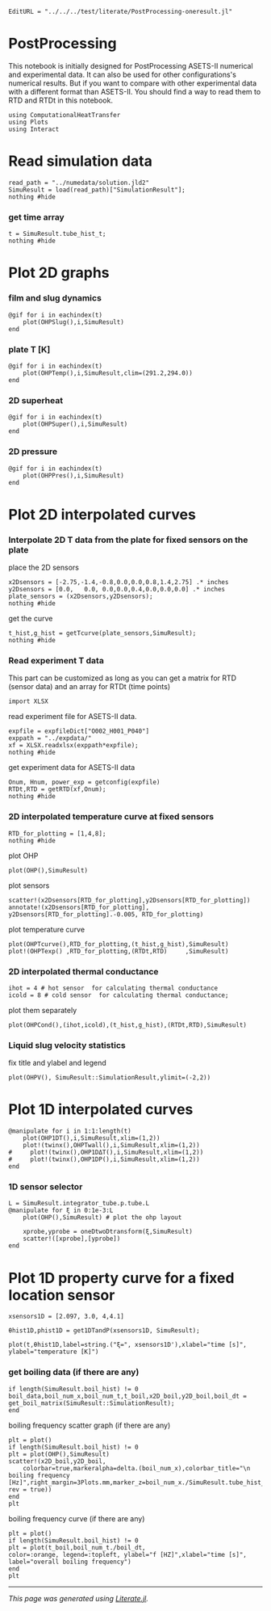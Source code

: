 ```@meta
EditURL = "../../../test/literate/PostProcessing-oneresult.jl"
```

  # PostProcessing
  This notebook is initially designed for PostProcessing ASETS-II numerical and experimental data.
  It can also be used for other configurations's numerical results. But if you want to compare with other experimental data with a different format than ASETS-II. You should find a way to read them to RTD and RTDt in this notebook.

````@example PostProcessing-oneresult
using ComputationalHeatTransfer
using Plots
using Interact
````

  # Read simulation data

````@example PostProcessing-oneresult
read_path = "../numedata/solution.jld2"
SimuResult = load(read_path)["SimulationResult"];
nothing #hide
````

  ### get time array

````@example PostProcessing-oneresult
t = SimuResult.tube_hist_t;
nothing #hide
````

  # Plot 2D graphs

  ### film and slug dynamics

````@example PostProcessing-oneresult
@gif for i in eachindex(t)
    plot(OHPSlug(),i,SimuResult)
end
````

  ### plate T [K]

````@example PostProcessing-oneresult
@gif for i in eachindex(t)
    plot(OHPTemp(),i,SimuResult,clim=(291.2,294.0))
end
````

  ### 2D superheat

````@example PostProcessing-oneresult
@gif for i in eachindex(t)
    plot(OHPSuper(),i,SimuResult)
end
````

  ### 2D pressure

````@example PostProcessing-oneresult
@gif for i in eachindex(t)
    plot(OHPPres(),i,SimuResult)
end
````

  # Plot 2D interpolated curves

  ### Interpolate 2D T data from the plate for fixed sensors on the plate

  place the 2D sensors

````@example PostProcessing-oneresult
x2Dsensors = [-2.75,-1.4,-0.8,0.0,0.0,0.8,1.4,2.75] .* inches
y2Dsensors = [0.0,   0.0, 0.0,0.0,0.4,0.0,0.0,0.0] .* inches
plate_sensors = (x2Dsensors,y2Dsensors);
nothing #hide
````

  get the curve

````@example PostProcessing-oneresult
t_hist,g_hist = getTcurve(plate_sensors,SimuResult);
nothing #hide
````

  ### Read experiment T data
  This part can be customized as long as you can get a matrix for RTD (sensor data) and an array for RTDt (time points)

````@example PostProcessing-oneresult
import XLSX
````

 read experiment file for ASETS-II data.

````@example PostProcessing-oneresult
expfile = expfileDict["O002_H001_P040"]
exppath = "../expdata/"
xf = XLSX.readxlsx(exppath*expfile);
nothing #hide
````

  get experiment data for ASETS-II data

````@example PostProcessing-oneresult
Onum, Hnum, power_exp = getconfig(expfile)
RTDt,RTD = getRTD(xf,Onum);
nothing #hide
````

  ### 2D interpolated temperature curve at fixed sensors

````@example PostProcessing-oneresult
RTD_for_plotting = [1,4,8];
nothing #hide
````

plot OHP

````@example PostProcessing-oneresult
plot(OHP(),SimuResult)
````

plot sensors

````@example PostProcessing-oneresult
scatter!(x2Dsensors[RTD_for_plotting],y2Dsensors[RTD_for_plotting])
annotate!(x2Dsensors[RTD_for_plotting], y2Dsensors[RTD_for_plotting].-0.005, RTD_for_plotting)
````

plot temperature curve

````@example PostProcessing-oneresult
plot(OHPTcurve(),RTD_for_plotting,(t_hist,g_hist),SimuResult)
plot!(OHPTexp() ,RTD_for_plotting,(RTDt,RTD)     ,SimuResult)
````

  ### 2D interpolated thermal conductance

````@example PostProcessing-oneresult
ihot = 4 # hot sensor  for calculating thermal conductance
icold = 8 # cold sensor  for calculating thermal conductance;
````

plot them separately

````@example PostProcessing-oneresult
plot(OHPCond(),(ihot,icold),(t_hist,g_hist),(RTDt,RTD),SimuResult)
````

  ### Liquid slug velocity statistics

fix title and ylabel and legend

````@example PostProcessing-oneresult
plot(OHPV(), SimuResult::SimulationResult,ylimit=(-2,2))
````

  # Plot 1D interpolated curves

````@example PostProcessing-oneresult
@manipulate for i in 1:1:length(t)
    plot(OHP1DT(),i,SimuResult,xlim=(1,2))
    plot!(twinx(),OHPTwall(),i,SimuResult,xlim=(1,2))
#     plot!(twinx(),OHP1DΔT(),i,SimuResult,xlim=(1,2))
#     plot!(twinx(),OHP1DP(),i,SimuResult,xlim=(1,2))
end
````

  ### 1D sensor selector

````@example PostProcessing-oneresult
L = SimuResult.integrator_tube.p.tube.L
@manipulate for ξ in 0:1e-3:L
    plot(OHP(),SimuResult) # plot the ohp layout

    xprobe,yprobe = oneDtwoDtransform(ξ,SimuResult)
    scatter!([xprobe],[yprobe])
end
````

  # Plot 1D property curve for a fixed location sensor

````@example PostProcessing-oneresult
xsensors1D = [2.097, 3.0, 4,4.1]

θhist1D,phist1D = get1DTandP(xsensors1D, SimuResult);

plot(t,θhist1D,label=string.("ξ=", xsensors1D'),xlabel="time [s]", ylabel="temperature [K]")
````

  ### get boiling data (if there are any)

````@example PostProcessing-oneresult
if length(SimuResult.boil_hist) != 0
boil_data,boil_num_x,boil_num_t,t_boil,x2D_boil,y2D_boil,boil_dt = get_boil_matrix(SimuResult::SimulationResult);
end
````

boiling frequency scatter graph (if there are any)

````@example PostProcessing-oneresult
plt = plot()
if length(SimuResult.boil_hist) != 0
plt = plot(OHP(),SimuResult)
scatter!(x2D_boil,y2D_boil,
    colorbar=true,markeralpha=delta.(boil_num_x),colorbar_title="\n boiling frequency [Hz]",right_margin=3Plots.mm,marker_z=boil_num_x./SimuResult.tube_hist_t[end],markerstrokewidth=0,markercolor=cgrad(:greys, rev = true))
end
plt
````

boiling frequency curve (if there are any)

````@example PostProcessing-oneresult
plt = plot()
if length(SimuResult.boil_hist) != 0
plt = plot(t_boil,boil_num_t./boil_dt,
color=:orange, legend=:topleft, ylabel="f [HZ]",xlabel="time [s]", label="overall boiling frequency")
end
plt
````

---

*This page was generated using [Literate.jl](https://github.com/fredrikekre/Literate.jl).*

